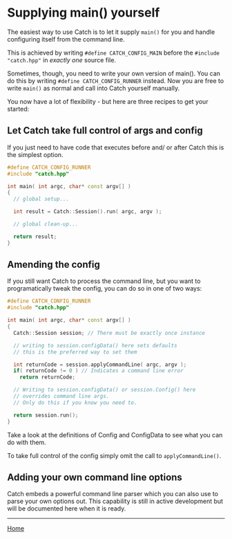 # Supplying main() yourself

The easiest way to use Catch is to let it supply ```main()``` for you and handle configuring itself from the command line.

This is achieved by writing ```#define CATCH_CONFIG_MAIN``` before the ```#include "catch.hpp"``` in *exactly one* source file.

Sometimes, though, you need to write your own version of main(). You can do this by writing ```#define CATCH_CONFIG_RUNNER``` instead. Now you are free to write ```main()``` as normal and call into Catch yourself manually.

You now have a lot of flexibility - but here are three recipes to get your started:

## Let Catch take full control of args and config

If you just need to have code that executes before and/ or after Catch this is the simplest option.

```c++
#define CATCH_CONFIG_RUNNER
#include "catch.hpp"

int main( int argc, char* const argv[] )
{
  // global setup...

  int result = Catch::Session().run( argc, argv );

  // global clean-up...

  return result;
}
```

## Amending the config

If you still want Catch to process the command line, but you want to programatically tweak the config, you can do so in one of two ways:

```c++
#define CATCH_CONFIG_RUNNER
#include "catch.hpp"

int main( int argc, char* const argv[] )
{
  Catch::Session session; // There must be exactly once instance

  // writing to session.configData() here sets defaults
  // this is the preferred way to set them

  int returnCode = session.applyCommandLine( argc, argv );
  if( returnCode != 0 ) // Indicates a command line error
  	return returnCode;

  // Writing to session.configData() or session.Config() here 
  // overrides command line args.
  // Only do this if you know you need to.

  return session.run();
}
```

Take a look at the definitions of Config and ConfigData to see what you can do with them.

To take full control of the config simply omit the call to ```applyCommandLine()```.

## Adding your own command line options

Catch embeds a powerful command line parser which you can also use to parse your own options out. This capability is still in active development but will be documented here when it is ready.

---

[Home](../README.md)
